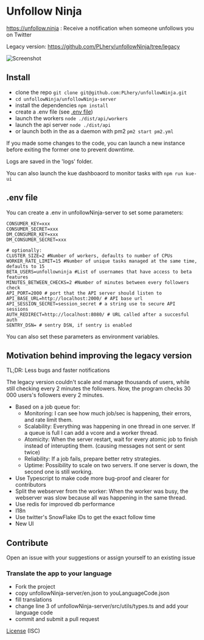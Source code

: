 # Unfollow Ninja
https://unfollow.ninja
: Receive a notification when someone unfollows you on Twitter

Legacy version: https://github.com/PLhery/unfollowNinja/tree/legacy

![Screenshot](https://unfollow.ninja/preview.png)

## Install

- clone the repo `git clone git@github.com:PLhery/unfollowNinja.git`
- `cd unfollowNinja/unfollowNinja-server`
- install the dependencies `npm install`
- create a .env file (see [.env file](#.env-file))
- launch the workers `node ./dist/api/workers`
- launch the api server `node ./dist/api`
- or launch both in the as a daemon with pm2 `pm2 start pm2.yml`

If you made some changes to the code, you can launch a new instance before exiting the former one to prevent downtime.

Logs are saved in the 'logs' folder.

You can also launch the kue dashboaord to monitor tasks with `npm run kue-ui`

## .env file
You can create a .env in unfollowNinja-server to set some parameters:
```
CONSUMER_KEY=xxx
CONSUMER_SECRET=xxx
DM_CONSUMER_KEY=xxx
DM_CONSUMER_SECRET=xxx

# optionally:
CLUSTER_SIZE=2 #Number of workers, defaults to number of CPUs
WORKER_RATE_LIMIT=15 #Number of unique tasks managed at the same time, defaults to 15
BETA_USERS=unfollowninja #List of usernames that have access to beta features
MINUTES_BETWEEN_CHECKS=2 #Number of minutes between every followers check
API_PORT=2000 # port that the API server should listen to
API_BASE_URL=http://localhost:2000/ # API base url
API_SESSION_SECRET=session_secret # a string use to secure API sessions
AUTH_REDIRECT=http://localhost:8080/ # URL called after a succesful auth
SENTRY_DSN= # sentry DSN, if sentry is enabled
```

You can also set these parameters as environment variables.

## Motivation behind improving the legacy version

TL;DR: Less bugs and faster notifications

The legacy version couldn't scale and manage thousands of users, while still checking every 2 minutes the followers.
Now, the program checks 30 000 users's followers every 2 minutes.

- Based on a job queue for:
    - Monitoring: I can see how much job/sec is happening, their errors, and rate limit them.
    - Scalability: Everything was happening in one thread in one server. If a queue is full I can add a vcore and a worker thread.
    - Atomicity: When the server restart, wait for every atomic job to finish instead of interupting them. (causing messages not sent or sent twice)
    - Reliability: If a job fails, prepare better retry strategies.
    - Uptime: Possibility to scale on two servers. If one server is down, the second one is still working.
- Use Typescript to make code more bug-proof and clearer for contributors
- Split the webserver from the worker: When the worker was busy, the webserver was slow because all was happening in the same thread.
- Use redis for improved db performance
- I18n
- Use twitter's SnowFlake IDs to get the exact follow time
- New UI
  
## Contribute

Open an issue with your suggestions or assign yourself to an existing issue

### Translate the app to your language

- Fork the project
- copy unfollowNinja-server/en.json to youLanguageCode.json
- fill translations
- change line 3 of unfollowNinja-server/src/utils/types.ts and add your language code
- commit and submit a pull request

[License](./LICENSE.md) (ISC)